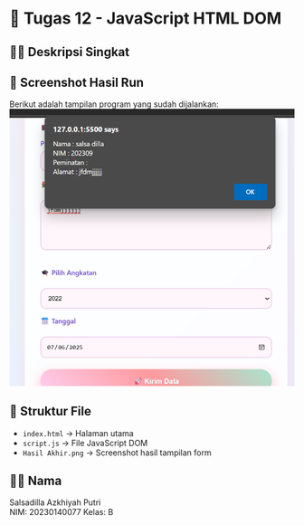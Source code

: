 # 📝 Tugas 12 - JavaScript HTML DOM
## 👩‍💻 Deskripsi Singkat
## 📸 Screenshot Hasil Run
Berikut adalah tampilan program yang sudah dijalankan:
![Hasil Run](Hasil%20Akhir.png)

## 📁 Struktur File
- `index.html` → Halaman utama
- `script.js` → File JavaScript DOM
- `Hasil Akhir.png` → Screenshot hasil tampilan form

## 🧑‍🎓 Nama
Salsadilla Azkhiyah Putri  
NIM: 20230140077
Kelas: B
